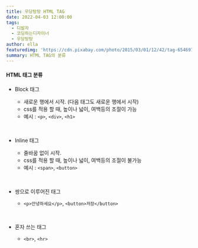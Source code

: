 ```yaml
---
title: 우당탕탕 HTML TAG
date: 2022-04-03 12:00:00
tags:
  - 디발자
  - 코딩하는디자이너
  - 우당탕탕
author: ella
featuredimg: 'https://cdn.pixabay.com/photo/2015/03/01/12/42/tag-654697_1280.jpg'
summary: HTML TAG의 분류
---
```


#### HTML 태그 분류

- Block 태그

  - 새로운 행에서 시작. (다음 태그도 새로운 행에서 시작)
  - css를 적용 할 때, 높이나 넓이, 여백등의 조절이 가능
  - 예시 : `<p>`, `<div>`, `<h1>`

<br>

- Inline 태그

  - 줄바꿈 없이 시작.
  - css를 적용 할 때, 높이나 넓이, 여백등의 조절이 불가능
  - 예시 : `<span>`, `<button>`

<br>

- 쌍으로 이루어진 태그

  - `<p>안녕하세요</p>`, `<button>저장</button>`

<br>

- 혼자 쓰는 태그

  - `<br>`, `<hr>`
